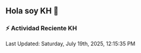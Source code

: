## Hola soy KH 👋

<!--
**karyHerrera/karyHerrera** is a ✨ _special_ ✨ repository because its `README.md` (this file) appears on your GitHub profile.

Here are some ideas to get you started:

- 🔭 I’m currently working on ...
- 🌱 I’m currently learning ...
- 👯 I’m looking to collaborate on ...
- 🤔 I’m looking for help with ...
- 💬 Ask me about ...
- 📫 How to reach me: ...
- 😄 Pronouns: ...
- ⚡ Fun fact: ...
-->


### :zap: Actividad Reciente KH
<!--RECENT_ACTIVITY:start-->
<!--RECENT_ACTIVITY:end-->
<!--RECENT_ACTIVITY:last_update-->
Last Updated: Saturday, July 19th, 2025, 12:15:35 PM
<!--RECENT_ACTIVITY:last_update_end-->
